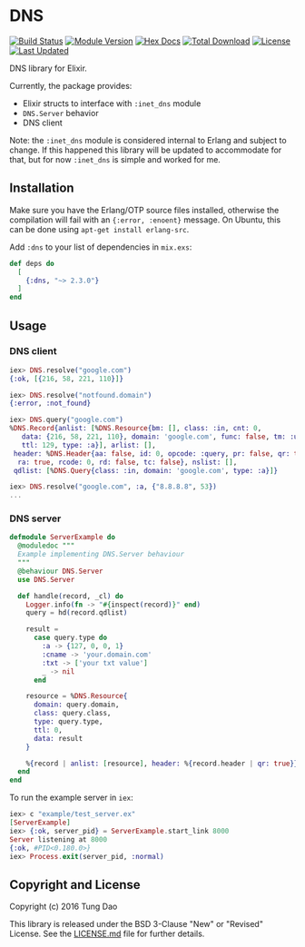 # DNS

[![Build Status](https://github.com/tungd/elixir-dns/actions/workflows/elixir.yml/badge.svg?branch=main)](https://github.com/tungd/elixir-dns/actions)
[![Module Version](https://img.shields.io/hexpm/v/dns.svg)](https://hex.pm/packages/dns)
[![Hex Docs](https://img.shields.io/badge/hex-docs-lightgreen.svg)](https://hexdocs.pm/dns/)
[![Total Download](https://img.shields.io/hexpm/dt/dns.svg)](https://hex.pm/packages/dns)
[![License](https://img.shields.io/hexpm/l/dns.svg)](https://github.com/tungd/elixir-dns/blob/master/LICENSE)
[![Last Updated](https://img.shields.io/github/last-commit/tungd/elixir-dns.svg)](https://github.com/tungd/elixir-dns/commits/master)

DNS library for Elixir.

Currently, the package provides:

- Elixir structs to interface with `:inet_dns` module
- `DNS.Server` behavior
- DNS client

Note: the `:inet_dns` module is considered internal to Erlang and subject to
change. If this happened this library will be updated to accommodate for that,
but for now `:inet_dns` is simple and worked for me.

## Installation

Make sure you have the Erlang/OTP source files installed, otherwise the
compilation will fail with an `{:error, :enoent}` message. On Ubuntu, this can
be done using `apt-get install erlang-src`.

Add `:dns` to your list of dependencies in `mix.exs`:

```elixir
def deps do
  [
    {:dns, "~> 2.3.0"}
  ]
end
```

## Usage

### DNS client

```elixir
iex> DNS.resolve("google.com")
{:ok, [{216, 58, 221, 110}]}

iex> DNS.resolve("notfound.domain")
{:error, :not_found}

iex> DNS.query("google.com")
%DNS.Record{anlist: [%DNS.Resource{bm: [], class: :in, cnt: 0,
   data: {216, 58, 221, 110}, domain: 'google.com', func: false, tm: :undefined,
   ttl: 129, type: :a}], arlist: [],
 header: %DNS.Header{aa: false, id: 0, opcode: :query, pr: false, qr: true,
  ra: true, rcode: 0, rd: false, tc: false}, nslist: [],
 qdlist: [%DNS.Query{class: :in, domain: 'google.com', type: :a}]}

iex> DNS.resolve("google.com", :a, {"8.8.8.8", 53})
...
```

### DNS server

```elixir
defmodule ServerExample do
  @moduledoc """
  Example implementing DNS.Server behaviour
  """
  @behaviour DNS.Server
  use DNS.Server

  def handle(record, _cl) do
    Logger.info(fn -> "#{inspect(record)}" end)
    query = hd(record.qdlist)

    result =
      case query.type do
        :a -> {127, 0, 0, 1}
        :cname -> 'your.domain.com'
        :txt -> ['your txt value']
        _ -> nil
      end

    resource = %DNS.Resource{
      domain: query.domain,
      class: query.class,
      type: query.type,
      ttl: 0,
      data: result
    }

    %{record | anlist: [resource], header: %{record.header | qr: true}}
  end
end
```

To run the example server in `iex`:

```elixir
iex> c "example/test_server.ex"
[ServerExample]
iex> {:ok, server_pid} = ServerExample.start_link 8000
Server listening at 8000
{:ok, #PID<0.180.0>}
iex> Process.exit(server_pid, :normal)
```

## Copyright and License

Copyright (c) 2016 Tung Dao

This library is released under the BSD 3-Clause "New" or "Revised" License. See
the [LICENSE.md](./LICENSE.md) file for further details.
